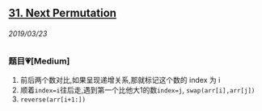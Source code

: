 ## [31. Next Permutation](https://leetcode.com/problems/next-permutation/)

###### 2019/03/23


### 题目💗[Medium]



1. 前后两个数对比,如果呈现递增关系,那就标记这个数的 index 为 i
2. 顺着`index=i`往后走,遇到第一个比他大1的数`index=j`, `swap(arr[i],arr[j])`
3. `reverse(arr[i+1:])`